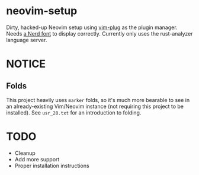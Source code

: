 # neovim-setup

Dirty, hacked-up Neovim setup using [vim-plug](https://github.com/junegunn/vim-plug) as the plugin manager.
Needs [a Nerd font](https://github.com/ryanoasis/nerd-fonts/releases/latest) to display correctly.
Currently only uses the rust-analyzer language server.

# NOTICE

## Folds

This project heavily uses `marker` folds, so it's much more bearable to see in an already-existing Vim/Neovim instance (not requiring this project to be installed).
See `usr_28.txt` for an introduction to folding.

# TODO

- Cleanup
- Add more support
- Proper installation instructions
